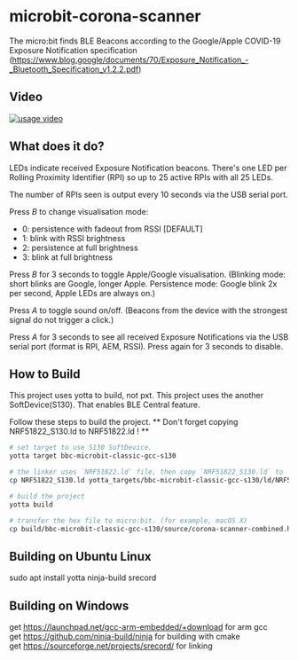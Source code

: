 # microbit-corona-scanner

The micro:bit finds BLE Beacons according to the Google/Apple COVID-19 Exposure Notification specification (https://www.blog.google/documents/70/Exposure_Notification_-_Bluetooth_Specification_v1.2.2.pdf)

## Video
[![usage video](https://img.youtube.com/vi/39K_UgLI7oA/0.jpg)](https://www.youtube.com/watch?v=39K_UgLI7oA)

## What does it do?
LEDs indicate received Exposure Notification beacons. There's one LED per Rolling Proximity Identifier (RPI) so up to 25 active RPIs with all 25 LEDs.

The number of RPIs seen is output every 10 seconds via the USB serial port.

Press *B* to change visualisation mode:
 * 0: persistence with fadeout from RSSI				[DEFAULT]
 * 1: blink with RSSI brightness
 * 2: persistence at full brightness
 * 3: blink at full brightness

Press *B* for 3 seconds to toggle Apple/Google visualisation. (Blinking mode: short blinks are Google, longer Apple. Persistence mode: Google blink 2x per second, Apple LEDs are always on.)

Press *A* to toggle sound on/off. (Beacons from the device with the strongest signal do not trigger a click.)

Press *A* for 3 seconds to see all received Exposure Notifications via the USB serial port (format is RPI, AEM, RSSI). Press again for 3 seconds to disable.

## How to Build
This project uses yotta to build, not pxt.
This project uses the another SoftDevice(S130). That enables BLE Central feature.

Follow these steps to build the project.
** Don't forget copying NRF51822_S130.ld to NRF51822.ld ! **

```bash
# set target to use S130 SoftDevice.
yotta target bbc-microbit-classic-gcc-s130

# the linker uses `NRF51822.ld` file, then copy `NRF51822_S130.ld` to `NRF51822.ld`.
cp NRF51822_S130.ld yotta_targets/bbc-microbit-classic-gcc-s130/ld/NRF51822.ld

# build the project
yotta build

# transfer the hex file to micro:bit. (for example, macOS X)
cp build/bbc-microbit-classic-gcc-s130/source/corona-scanner-combined.hex /Volumes/MICROBIT/
```

## Building on Ubuntu Linux
sudo apt install yotta ninja-build srecord

## Building on Windows
get https://launchpad.net/gcc-arm-embedded/+download for arm gcc  
get https://github.com/ninja-build/ninja for building with cmake  
get https://sourceforge.net/projects/srecord/ for linking   

